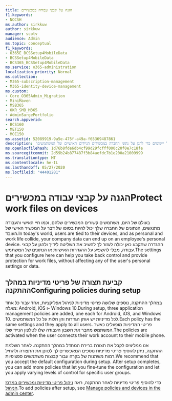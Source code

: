 ```yaml
---
title: הגנה על קבצי עבודה במכשירים
f1.keywords:
- NOCSH
ms.author: sirkkuw
author: sirkkuw
manager: scotv
audience: Admin
ms.topic: conceptual
f1_keywords:
- O365E_BCSSetup4MobileData
- BCSSetup4MobileData
- BCS365_BCSSetup4MobileData
ms.service: o365-administration
localization_priority: Normal
ms.collection:
- M365-subscription-management
- M365-identity-device-management
ms.custom:
- Core_O365Admin_Migration
- MiniMaven
- MSB365
- OKR_SMB_M365
- AdminSurgePortfolio
search.appverid:
- BCS160
- MET150
- MOE150
ms.assetid: 52089919-9a5e-475f-a49a-f65369487861
description: 'למד אודות קביעת תצורה של ברירת מחדל והוספת מדיניות ניהול יישומים כדי להגן על נתוני החברה במכשירים הניידים האישיים של המשתמשים. '
ms.openlocfilehash: 1d76b8fde6db4cf99d29fcfff000c20f0e7c18fe
ms.sourcegitcommit: 2d59b24b877487f3b84aefdc7b1e200a21009999
ms.translationtype: MT
ms.contentlocale: he-IL
ms.lasthandoff: 05/27/2020
ms.locfileid: "44401281"
---
```

# <a name="protect-work-files-on-devices"></a><span data-ttu-id="41e88-103">הגנה על קבצי עבודה במכשירים</span><span class="sxs-lookup"><span data-stu-id="41e88-103">Protect work files on devices</span></span>

<span data-ttu-id="41e88-104">בעולם של היום, משתמשים קשורים המכשירים שלהם, וכמו חיי האישי והעבודה מתנגשים, הנתונים של החברה שלך יכול להיות בסופו של דבר על המכשיר האישי של העובד.</span><span class="sxs-lookup"><span data-stu-id="41e88-104">In today's world, users are tied to their devices, and as personal and work life collide, your company data can end up on an employee's personal device.</span></span> <span data-ttu-id="41e88-105">ההגדרה שתקבע כאן יכולה לעזור לך להשיב את השליטה לידיך ולהגן על קבצי עבודה, מבלי להשפיע על ההגדרות האישיות או הנתונים של המשתמש.</span><span class="sxs-lookup"><span data-stu-id="41e88-105">The settings that you configure here can help you take back control and provide protection for work files, without affecting any of the user's personal settings or data.</span></span>
  
## <a name="configuring-policies-during-setup"></a><span data-ttu-id="41e88-106">קביעת תצורה של פריטי מדיניות במהלך ההתקנה</span><span class="sxs-lookup"><span data-stu-id="41e88-106">Configuring policies during setup</span></span>

<span data-ttu-id="41e88-107">במהלך ההתקנה, נוספים שלושה פריטי מדיניות לניהול אפליקציות, אחד עבור כל אחד מאלה: Android,‏ iOS ו- Windows 10.</span><span class="sxs-lookup"><span data-stu-id="41e88-107">During setup, three application management policies are added, one each for Android, iOS, and Windows 10.</span></span> <span data-ttu-id="41e88-108">לכל מדיניות יש אותן הגדרות והן חלות על כל המשתמשים.</span><span class="sxs-lookup"><span data-stu-id="41e88-108">Each policy has the same settings and they apply to all users.</span></span> <span data-ttu-id="41e88-109">פריטי המדיניות מופעלים כאשר המשתמש מחבר את חשבון העבודה שלו לטלפון הנייד שלו.</span><span class="sxs-lookup"><span data-stu-id="41e88-109">The policies are activated when the user connects their work account to their mobile phone.</span></span>
  
<span data-ttu-id="41e88-p103">אנו ממליצים לקבל את תצורת ברירת המחדל במהלך ההתקנה. לאחר השלמת ההתקנה, ניתן להוסיף פריטי מדיניות נוספים המאפשרים לך לכוונן את התצורה ולהחיל רמות משתנות של בקרה עבור קבוצות משתמשים ספציפיות.</span><span class="sxs-lookup"><span data-stu-id="41e88-p103">We recommend that you accept the default configuration during setup. After setup completes, you can add more policies that let you fine-tune the configuration and let you apply varying levels of control for specific user groups.</span></span>
  
<span data-ttu-id="41e88-112">כדי להוסיף פריטי מדיניות לאחר ההתקנה, ראה [ניהול פריטי מדיניות ומכשירים במרכז הניהול](manage.md).</span><span class="sxs-lookup"><span data-stu-id="41e88-112">To add policies after setup, see [Manage policies and devices in the admin center](manage.md).</span></span>
